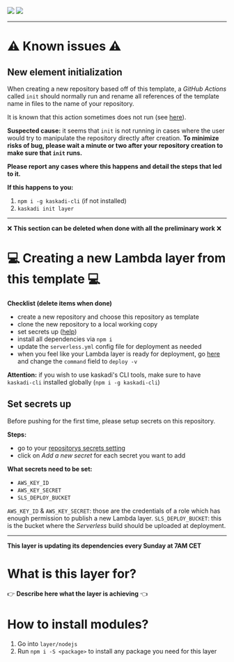 ![](https://img.shields.io/github/workflow/status/kaskadi/template-kaskadi-layer/update?label=dependencies%20updated&logo=npm)
![](https://img.shields.io/github/workflow/status/kaskadi/template-kaskadi-layer/deploy?label=deployed&logo=Amazon%20AWS)
<!-- Only for branches which are not release/** or master -->
<!-- ![](https://img.shields.io/github/workflow/status/kaskadi/template-kaskadi-layer/test?label=test&logo=serverless) -->

****

# :warning: Known issues :warning:

## New element initialization

When creating a new repository based off of this template, a _GitHub Actions_ called `init` should normally run and rename all references of the template name in files to the name of your repository.

It is known that this action sometimes does not run (see [here](https://github.com/kaskadi/template-kaskadi-element/issues/17)).

**Suspected cause:** it seems that `init` is not running in cases where the user would try to manipulate the repository directly after creation. **To minimize risks of bug, please wait a minute or two after your repository creation to make sure that `init` runs.**

**Please report any cases where this happens and detail the steps that led to it.**

**If this happens to you:**
1. `npm i -g kaskadi-cli` (if not installed)
2. `kaskadi init layer`

****

❌ **This section can be deleted when done with all the preliminary work** ❌

# :computer: Creating a new Lambda layer from this template :computer:

**Checklist (delete items when done)**
- create a new repository and choose this repository as template
- clone the new repository to a local working copy
- set secrets up ([help](#Set-secrets-up))
- install all dependencies via `npm i`
- update the `serverless.yml` config file for deployment as needed
- when you feel like your Lambda layer is ready for deployment, go [here](./.github/workflows/deploy.yml) and change the `command` field to `deploy -v`

**Attention:** if you wish to use kaskadi's CLI tools, make sure to have `kaskadi-cli` installed globally (`npm i -g kaskadi-cli`)

## Set secrets up

Before pushing for the first time, please setup secrets on this repository.

**Steps:**
- go to your [repositorys secrets setting](../../settings/secrets)
- click on _Add a new secret_ for each secret you want to add

**What secrets need to be set:**
- `AWS_KEY_ID`
- `AWS_KEY_SECRET`
- `SLS_DEPLOY_BUCKET`

`AWS_KEY_ID` & `AWS_KEY_SECRET`: those are the credentials of a role which has enough permission to publish a new Lambda layer.
`SLS_DEPLOY_BUCKET`: this is the bucket where the _Serverless_ build should be uploaded at deployment.

****

**This layer is updating its dependencies every Sunday at 7AM CET**

# What is this layer for?

:point_right: **Describe here what the layer is achieving** :point_left:

# How to install modules?

1. Go into `layer/nodejs`
2. Run `npm i -S <package>` to install any package you need for this layer
